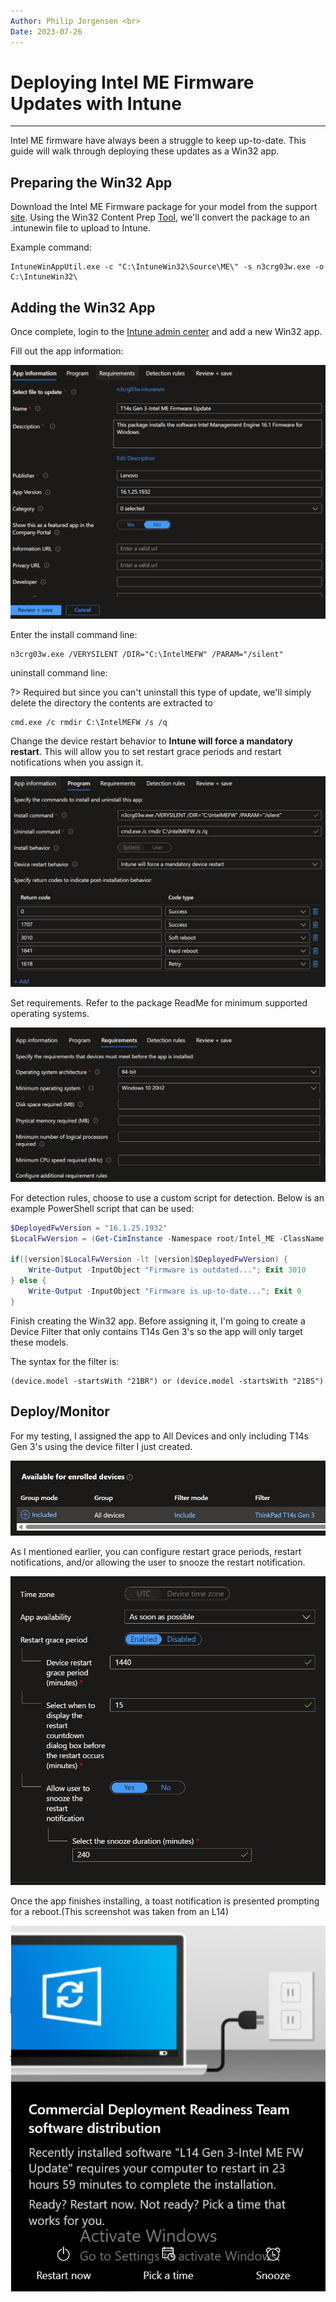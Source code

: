 ```yaml
---
Author: Philip Jorgensen <br>
Date: 2023-07-26
---
```


# Deploying Intel ME Firmware <br> Updates with Intune

---

Intel ME firmware have always been a struggle to keep up-to-date. This guide will walk through deploying these updates as a Win32 app.

## Preparing the Win32 App

Download the Intel ME Firmware package for your model from the support [site](https://pcsupport.lenovo.com). Using the Win32 Content Prep [Tool](https://github.com/Microsoft/Microsoft-Win32-Content-Prep-Tool), we'll convert the package to an .intunewin file to upload to Intune.

Example command:

```dos
IntuneWinAppUtil.exe -c "C:\IntuneWin32\Source\ME\" -s n3crg03w.exe -o C:\IntuneWin32\
```

## Adding the Win32 App

Once complete, login to the [Intune admin center](https://intune.microsoft.com/#view/Microsoft_Intune_DeviceSettings/AppsWindowsMenu/~/windowsApps) and add a new Win32 app.

Fill out the app information:

![AppInfo](../img/2023/update_intel_mefw/image1.jpg)

Enter the install command line:

```dos
n3crg03w.exe /VERYSILENT /DIR="C:\IntelMEFW" /PARAM="/silent"
```

uninstall command line:

?> Required but since you can't uninstall this type of update, we'll simply delete the directory the contents are extracted to

```dos
cmd.exe /c rmdir C:\IntelMEFW /s /q
```

Change the device restart behavior to **Intune will force a mandatory restart**. This will allow you to set restart grace periods and restart notifications when you assign it.

![ProgramInfo](../img/2023/update_intel_mefw/image2.jpg)

Set requirements. Refer to the package ReadMe for minimum supported operating systems.

![Requirements](../img/2023/update_intel_mefw/image3.jpg)

For detection rules, choose to use a custom script for detection. Below is an example PowerShell script that can be used:

```powershell
$DeployedFwVersion = "16.1.25.1932"
$LocalFwVersion = (Get-CimInstance -Namespace root/Intel_ME -ClassName ME_System).FWVersion

if([version]$LocalFwVersion -lt [version]$DeployedFwVersion) {
    Write-Output -InputObject "Firmware is outdated..."; Exit 3010
} else {
    Write-Output -InputObject "Firmware is up-to-date..."; Exit 0
}
```

Finish creating the Win32 app. Before assigning it, I'm going to create a Device Filter that only contains T14s Gen 3's so the app will only target these models.

The syntax for the filter is:

```dos
(device.model -startsWith "21BR") or (device.model -startsWith "21BS")
```

## Deploy/Monitor

For my testing, I assigned the app to All Devices and only including T14s Gen 3's using the device filter I just created.

![Assignment](../img/2023/update_intel_mefw/image4.jpg)

As I mentioned earlier, you can configure restart grace periods, restart notifications, and/or allowing the user to snooze the restart notification.

![Assignment](../img/2023/update_intel_mefw/image5.jpg)

Once the app finishes installing, a toast notification is presented prompting for a reboot.(This screenshot was taken from an L14)

![ToastNotification](../img/2023/update_intel_mefw/image6.jpg)
